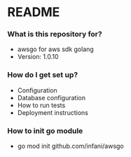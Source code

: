 # README #

### What is this repository for? ###

* awsgo for aws sdk golang
* Version: 1.0.10

### How do I get set up? ###

* Configuration
* Database configuration
* How to run tests
* Deployment instructions

### How to init go module

* go mod init github.com/infani/awsgo